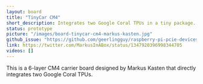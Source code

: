 ```yaml
---
layout: board
title: "TinyCar CM4"
short_description: Integrates two Google Coral TPUs in a tiny package.
status: prototype
picture: "/images/board-tinycar-cm4-markus-kasten.jpg"
github_issue: "https://github.com/geerlingguy/raspberry-pi-pcie-devices/issues/25#issuecomment-759723796"
link: https://twitter.com/MarkusInABox/status/1347920396998344705
videos: []
---
```

This is a 6-layer CM4 carrier board designed by Markus Kasten that directly integrates two Google Coral TPUs.
